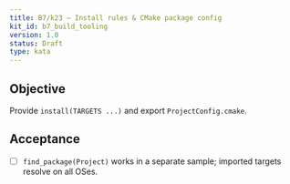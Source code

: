 ```yaml
---
title: B7/k23 — Install rules & CMake package config
kit_id: b7_build_tooling
version: 1.0
status: Draft
type: kata
---
```

## Objective
Provide `install(TARGETS ...)` and export `ProjectConfig.cmake`.
## Acceptance
- [ ] `find_package(Project)` works in a separate sample; imported targets resolve on all OSes.

